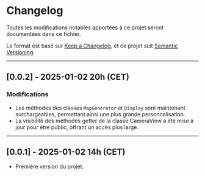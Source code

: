 # Changelog

Toutes les modifications notables apportées à ce projet seront documentées dans ce fichier.

Le format est basé sur [Keep a Changelog](https://keepachangelog.com/), et ce projet suit [Semantic Versioning](https://semver.org/).

---

## [0.0.2] - 2025-01-02 20h (CET)

### Modifications
- Les méthodes des classes `MapGenerator` et `Display` sont maintenant surchargeables, permettant ainsi une plus grande personnalisation.
- La visibilité des méthodes getter de la classe CameraView a été mise à jour pour être public, offrant un accès plus large.

---

## [0.0.1] - 2025-01-02 14h (CET)
- Première version du projet.
